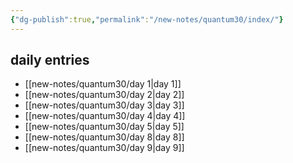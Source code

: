 ```yaml
---
{"dg-publish":true,"permalink":"/new-notes/quantum30/index/"}
---
```


## daily entries 
- [[new-notes/quantum30/day 1\|day 1]]
- [[new-notes/quantum30/day 2\|day 2]]
- [[new-notes/quantum30/day 3\|day 3]] 
- [[new-notes/quantum30/day 4\|day 4]] 
- [[new-notes/quantum30/day 5\|day 5]]
- [[new-notes/quantum30/day 8\|day 8]]
- [[new-notes/quantum30/day 9\|day 9]]

